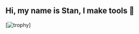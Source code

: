 ## Hi, my name is Stan, I make tools 🦀

[![trophy]( https://trophygh.kolioaris.xyz/?username=stan-smith&theme=onedark)]
